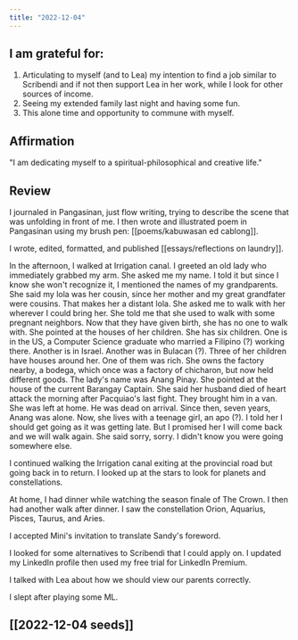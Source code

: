 ```yaml
---
title: "2022-12-04"
---
```

## I am grateful for:
1. Articulating to myself (and to Lea) my intention to find a job similar to Scribendi and if not then support Lea in her work, while I look for other sources of income.
2. Seeing my extended family last night and having some fun.
3. This alone time and opportunity to commune with myself.

## Affirmation

"I am dedicating myself to a spiritual-philosophical and creative life."

## Review

I journaled in Pangasinan, just flow writing, trying to describe the scene that was unfolding in front of me. I then wrote and illustrated poem in Pangasinan using my brush pen: [[poems/kabuwasan ed cablong]].

I wrote, edited, formatted, and published [[essays/reflections on laundry]].

In the afternoon, I walked at Irrigation canal. I greeted an old lady who immediately grabbed my arm. She asked me my name. I told it but since I know she won't recognize it, I mentioned the names of my grandparents. She said my lola was her cousin, since her mother and my great grandfater were cousins. That makes her a distant lola. She asked me to walk with her wherever I could bring her. She told me that she used to walk with some pregnant neighbors. Now that they have given birth, she has no one to walk with. She pointed at the houses of her children. She has six children. One is in the US, a Computer Science graduate who married a Filipino (?) working there. Another is in Israel. Another was in Bulacan (?). Three of her children have houses around her. One of them was rich. She owns the factory nearby, a bodega, which once was a factory of chicharon, but now held different goods. The lady's name was Anang Pinay. She pointed at the house of the current Barangay Captain. She said her husband died of heart attack the morning after Pacquiao's last fight. They brought him in a van. She was left at home. He was dead on arrival. Since then, seven years, Anang was alone. Now, she lives with a teenage girl, an apo (?). I told her I should get going as it was getting late. But I promised her I will come back and we will walk again. She said sorry, sorry. I didn't know you were going somewhere else.

I continued walking the Irrigation canal exiting at the provincial road but going back in to return. I looked up at the stars to look for planets and constellations.

At home, I had dinner while watching the season finale of The Crown. I then had another walk after dinner. I saw the constellation Orion, Aquarius, Pisces, Taurus, and Aries.

I accepted Mini's invitation to translate Sandy's foreword.

I looked for some alternatives to Scribendi that I could apply on. I updated my LinkedIn profile then used my free trial for LinkedIn Premium.

I talked with Lea about how we should view our parents correctly.

I slept after playing some ML.

## [[2022-12-04 seeds]]
